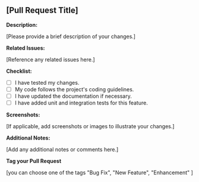 ## [Pull Request Title]

**Description:**

[Please provide a brief description of your changes.]

**Related Issues:**

[Reference any related issues here.]

**Checklist:**

- [ ] I have tested my changes.
- [ ] My code follows the project's coding guidelines.
- [ ] I have updated the documentation if necessary.
- [ ] I have added unit and integration tests for this feature.

**Screenshots:**

[If applicable, add screenshots or images to illustrate your changes.]

**Additional Notes:**

[Add any additional notes or comments here.]

**Tag your Pull Request**

[you can choose one of the tags "Bug Fix", "New Feature", "Enhancement" ]
